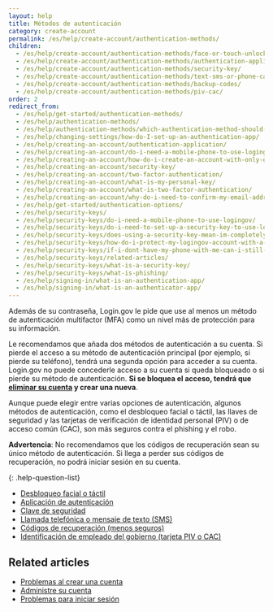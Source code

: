 ```yaml
---
layout: help
title: Métodos de autenticación
category: create-account
permalink: /es/help/create-account/authentication-methods/
children:
  - /es/help/create-account/authentication-methods/face-or-touch-unlock/
  - /es/help/create-account/authentication-methods/authentication-application/
  - /es/help/create-account/authentication-methods/security-key/
  - /es/help/create-account/authentication-methods/text-sms-or-phone-call/
  - /es/help/create-account/authentication-methods/backup-codes/
  - /es/help/create-account/authentication-methods/piv-cac/
order: 2
redirect_from:
  - /es/help/get-started/authentication-methods/
  - /es/help/authentication-methods/
  - /es/help/authentication-methods/which-authentication-method-should-i-use/
  - /es/help/changing-settings/how-do-I-set-up-an-authentication-app/
  - /es/help/creating-an-account/authentication-application/
  - /es/help/creating-an-account/do-i-need-a-mobile-phone-to-use-logingov/
  - /es/help/creating-an-account/how-do-i-create-an-account-with-only-one-two-factor-authenticator/
  - /es/help/creating-an-account/security-key/
  - /es/help/creating-an-account/two-factor-authentication/
  - /es/help/creating-an-account/what-is-my-personal-key/
  - /es/help/creating-an-account/what-is-two-factor-authentication/
  - /es/help/creating-an-account/why-do-i-need-to-confirm-my-email-address-and-my-phone-number/
  - /es/help/get-started/authentication-options/
  - /es/help/security-keys/
  - /es/help/security-keys/do-i-need-a-mobile-phone-to-use-logingov/
  - /es/help/security-keys/do-i-need-to-set-up-a-security-key-to-use-logingov/
  - /es/help/security-keys/does-using-a-security-key-mean-im-completely-safe-from-phishing/
  - /es/help/security-keys/how-do-i-protect-my-logingov-account-with-a-security-key/
  - /es/help/security-keys/if-i-dont-have-my-phone-with-me-can-i-still-sign-in/
  - /es/help/security-keys/related-articles/
  - /es/help/security-keys/what-is-a-security-key/
  - /es/help/security-keys/what-is-phishing/
  - /es/help/signing-in/what-is-an-authentication-app/
  - /es/help/signing-in/what-is-an-authenticator-app/
---
```

Además de su contraseña, Login.gov le pide que use al menos un método de autenticación multifactor (MFA) como un nivel más de protección para su información.

Le recomendamos que añada dos métodos de autenticación a su cuenta. Si pierde el acceso a su método de autenticación principal (por ejemplo, si pierde su teléfono), tendrá una segunda opción para acceder a su cuenta. Login.gov no puede concederle acceso a su cuenta si queda bloqueado o si pierde su método de autenticación. **Si se bloquea el acceso, tendrá que [eliminar su cuenta](/es/help/manage-your-account/delete-your-account/) y crear una nueva**.

Aunque puede elegir entre varias opciones de autenticación, algunos métodos de autenticación, como el desbloqueo facial o táctil, las llaves de seguridad y las tarjetas de verificación de identidad personal (PIV) o de acceso común (CAC), son más seguros contra el phishing y el robo.

**Advertencia**: No recomendamos que los códigos de recuperación sean su único método de autenticación. Si llega a perder sus códigos de recuperación, no podrá iniciar sesión en su cuenta.

{: .help-question-list}
* [Desbloqueo facial o táctil](/es/help/create-account/authentication-methods/face-or-touch-unlock/)
* [Aplicación de autenticación](/es/help/create-account/authentication-methods/authentication-application/)
* [Clave de seguridad](/es/help/create-account/authentication-methods/security-key/)
* [Llamada telefónica o mensaje de texto (SMS)](/es/help/create-account/authentication-methods/text-sms-or-phone-call/)
* [Códigos de recuperación (menos seguros)](/es/help/create-account/authentication-methods/backup-codes/)
* [Identificación de empleado del gobierno (tarjeta PIV o CAC)](/es/help/create-account/authentication-methods/piv-cac)

## Related articles

* [Problemas al crear una cuenta](/es/help/create-account/issues-creating-an-account/)
* [Administre su cuenta](/es/help/manage-your-account/overview/)
* [Problemas para iniciar sesión](/es/help/trouble-signing-in/overview/)

